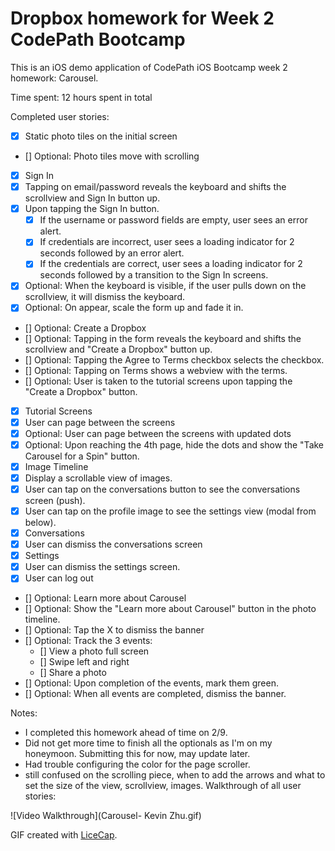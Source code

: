 # Dropbox homework for Week 2 CodePath Bootcamp

This is an iOS demo application of CodePath iOS Bootcamp week 2 homework: Carousel.

Time spent: 12 hours spent in total

Completed user stories:

 * [x] Static photo tiles on the initial screen
  * [] Optional: Photo tiles move with scrolling
 * [x] Sign In
  * [x] Tapping on email/password reveals the keyboard and shifts the scrollview and Sign In button up.
  * [x] Upon tapping the Sign In button.
     * [x] If the username or password fields are empty, user sees an error alert.
     * [x] If credentials are incorrect, user sees a loading indicator for 2 seconds followed by an error alert.
     * [x] If the credentials are correct, user sees a loading indicator for 2 seconds followed by a transition to the Sign In screens.
   * [x] Optional: When the keyboard is visible, if the user pulls down on the scrollview, it will dismiss the keyboard.
   * [x] Optional: On appear, scale the form up and fade it in.
 * [] Optional: Create a Dropbox
  * [] Optional: Tapping in the form reveals the keyboard and shifts the scrollview and "Create a Dropbox" button up.
  * [] Optional: Tapping the Agree to Terms checkbox selects the checkbox.
  * [] Optional: Tapping on Terms shows a webview with the terms.
  * [] Optional: User is taken to the tutorial screens upon tapping the "Create a Dropbox" button.
 * [x] Tutorial Screens
  * [x] User can page between the screens
  * [x] Optional: User can page between the screens with updated dots
  * [x] Optional: Upon reaching the 4th page, hide the dots and show the "Take Carousel for a Spin" button.
 * [x] Image Timeline
  * [x] Display a scrollable view of images.
  * [x] User can tap on the conversations button to see the conversations screen (push).
  * [x] User can tap on the profile image to see the settings view (modal from below).
 * [x] Conversations
  * [x] User can dismiss the conversations screen
 * [x] Settings
  * [x] User can dismiss the settings screen.
  * [x] User can log out
 * [] Optional: Learn more about Carousel
  * [] Optional: Show the "Learn more about Carousel" button in the photo timeline.
  * [] Optional: Tap the X to dismiss the banner
  * [] Optional: Track the 3 events:
    * [] View a photo full screen
    * [] Swipe left and right
    * [] Share a photo
  * [] Optional: Upon completion of the events, mark them green.
  * [] Optional: When all events are completed, dismiss the banner.

Notes:

- I completed this homework ahead of time on 2/9.
- Did not get more time to finish all the optionals as I'm on my honeymoon. Submitting this for now, may update later.
- Had trouble configuring the color for the page scroller.
- still confused on the scrolling piece, when to add the arrows and what to set the size of the view, scrollview, images.
Walkthrough of all user stories:

![Video Walkthrough](Carousel- Kevin Zhu.gif)

GIF created with [LiceCap](http://www.cockos.com/licecap/).
